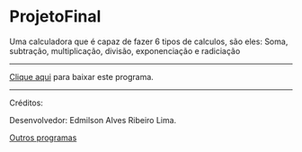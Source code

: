 # ProjetoFinal
Uma calculadora que é capaz de fazer 6 tipos de calculos, 
são eles: Soma, subtração, multiplicação, divisão, exponenciação e radiciação

---

[Clique aqui](https://github.com/Edmilso17/ProjetoFinal/raw/main/Projeto%20Final%20calculadora.zip) para baixar este programa.

---

Créditos:

Desenvolvedor: Edmilson Alves Ribeiro Lima.

[Outros programas](https://github.com/Edmilso17?tab=repositories)
